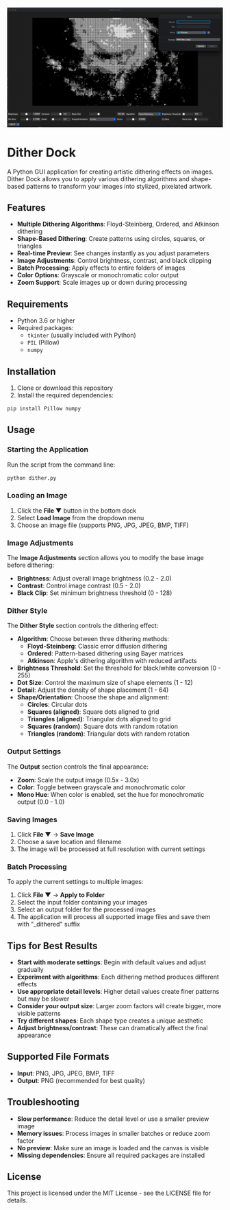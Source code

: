 ![Dither Dock Screenshot](./Screenshot.png)

# Dither Dock

A Python GUI application for creating artistic dithering effects on images. Dither Dock allows you to apply various dithering algorithms and shape-based patterns to transform your images into stylized, pixelated artwork.

## Features

- **Multiple Dithering Algorithms**: Floyd-Steinberg, Ordered, and Atkinson dithering
- **Shape-Based Dithering**: Create patterns using circles, squares, or triangles
- **Real-time Preview**: See changes instantly as you adjust parameters
- **Image Adjustments**: Control brightness, contrast, and black clipping
- **Batch Processing**: Apply effects to entire folders of images
- **Color Options**: Grayscale or monochromatic color output
- **Zoom Support**: Scale images up or down during processing

## Requirements

- Python 3.6 or higher
- Required packages:
  - `tkinter` (usually included with Python)
  - `PIL` (Pillow)
  - `numpy`

## Installation

1. Clone or download this repository
2. Install the required dependencies:

```bash
pip install Pillow numpy
```

## Usage

### Starting the Application

Run the script from the command line:

```bash
python dither.py
```

### Loading an Image

1. Click the **File ▼** button in the bottom dock
2. Select **Load Image** from the dropdown menu
3. Choose an image file (supports PNG, JPG, JPEG, BMP, TIFF)

### Image Adjustments

The **Image Adjustments** section allows you to modify the base image before dithering:

- **Brightness**: Adjust overall image brightness (0.2 - 2.0)
- **Contrast**: Control image contrast (0.5 - 2.0)
- **Black Clip**: Set minimum brightness threshold (0 - 128)

### Dither Style

The **Dither Style** section controls the dithering effect:

- **Algorithm**: Choose between three dithering methods:
  - **Floyd-Steinberg**: Classic error diffusion dithering
  - **Ordered**: Pattern-based dithering using Bayer matrices
  - **Atkinson**: Apple's dithering algorithm with reduced artifacts
- **Brightness Threshold**: Set the threshold for black/white conversion (0 - 255)
- **Dot Size**: Control the maximum size of shape elements (1 - 12)
- **Detail**: Adjust the density of shape placement (1 - 64)
- **Shape/Orientation**: Choose the shape and alignment:
  - **Circles**: Circular dots
  - **Squares (aligned)**: Square dots aligned to grid
  - **Triangles (aligned)**: Triangular dots aligned to grid
  - **Squares (random)**: Square dots with random rotation
  - **Triangles (random)**: Triangular dots with random rotation

### Output Settings

The **Output** section controls the final appearance:

- **Zoom**: Scale the output image (0.5x - 3.0x)
- **Color**: Toggle between grayscale and monochromatic color
- **Mono Hue**: When color is enabled, set the hue for monochromatic output (0.0 - 1.0)

### Saving Images

1. Click **File ▼** → **Save Image**
2. Choose a save location and filename
3. The image will be processed at full resolution with current settings

### Batch Processing

To apply the current settings to multiple images:

1. Click **File ▼** → **Apply to Folder**
2. Select the input folder containing your images
3. Select an output folder for the processed images
4. The application will process all supported image files and save them with "_dithered" suffix

## Tips for Best Results

- **Start with moderate settings**: Begin with default values and adjust gradually
- **Experiment with algorithms**: Each dithering method produces different effects
- **Use appropriate detail levels**: Higher detail values create finer patterns but may be slower
- **Consider your output size**: Larger zoom factors will create bigger, more visible patterns
- **Try different shapes**: Each shape type creates a unique aesthetic
- **Adjust brightness/contrast**: These can dramatically affect the final appearance

## Supported File Formats

- **Input**: PNG, JPG, JPEG, BMP, TIFF
- **Output**: PNG (recommended for best quality)

## Troubleshooting

- **Slow performance**: Reduce the detail level or use a smaller preview image
- **Memory issues**: Process images in smaller batches or reduce zoom factor
- **No preview**: Make sure an image is loaded and the canvas is visible
- **Missing dependencies**: Ensure all required packages are installed

## License

This project is licensed under the MIT License - see the LICENSE file for details.
